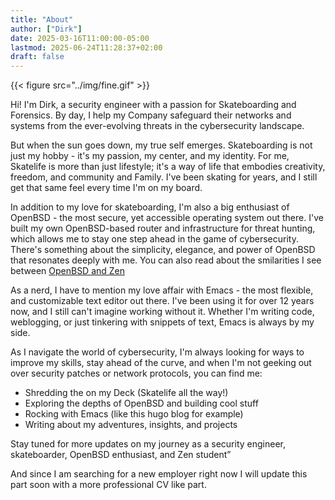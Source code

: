 ```yaml
---
title: "About"
author: ["Dirk"]
date: 2025-03-16T11:00:00-05:00
lastmod: 2025-06-24T11:28:37+02:00
draft: false
---
```


{{< figure src="../img/fine.gif" >}}

Hi! I'm Dirk, a security engineer with a passion for Skateboarding and
Forensics. By day, I help my Company safeguard their networks
and systems from the ever-evolving threats in the cybersecurity
landscape.

But when the sun goes down, my true self emerges. Skateboarding is not
just my hobby - it's my passion, my center, and my identity. For me,
Skatelife is more than just lifestyle; it's a way of life that
embodies creativity, freedom, and community and Family. I've been
skating for years, and I still get that same feel every time
I'm on my board.

In addition to my love for skateboarding, I'm also a big enthusiast of
OpenBSD - the most secure, yet accessible operating system out there.
I've built my own OpenBSD-based router and infrastructure for threat
hunting, which allows me to stay one step ahead in the game of
cybersecurity. There's something about the simplicity, elegance, and
power of OpenBSD that resonates deeply with me. You can also read about
the smilarities I see between [OpenBSD and Zen](~/../openbsdzen)

As a nerd, I have to mention my love affair with Emacs - the most flexible,
and customizable text editor out there. I've been using it for over 12 years
now, and I still can't imagine working without it. Whether I'm writing
code, weblogging, or just tinkering with snippets of text, Emacs is always
by my side.

As I navigate the world of cybersecurity, I'm always looking for ways to
improve my skills, stay ahead of the curve, and when I'm not geeking out
over security patches or network protocols, you can find me:

-   Shredding the on my Deck (Skatelife all the way!)
-   Exploring the depths of OpenBSD and building cool stuff
-   Rocking with Emacs (like this hugo blog for example)
-   Writing about my adventures, insights, and projects

Stay tuned for more updates on my journey as a security engineer,
skateboarder, OpenBSD enthusiast, and Zen student”

And since I am searching for a new employer right now I will update this part
soon with a more professional CV like part.
